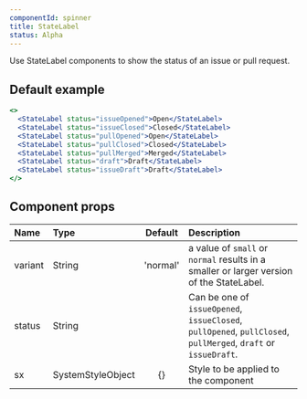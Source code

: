 ```yaml
---
componentId: spinner
title: StateLabel
status: Alpha
---
```


Use StateLabel components to show the status of an issue or pull request.

## Default example

```jsx live
<>
  <StateLabel status="issueOpened">Open</StateLabel>
  <StateLabel status="issueClosed">Closed</StateLabel>
  <StateLabel status="pullOpened">Open</StateLabel>
  <StateLabel status="pullClosed">Closed</StateLabel>
  <StateLabel status="pullMerged">Merged</StateLabel>
  <StateLabel status="draft">Draft</StateLabel>
  <StateLabel status="issueDraft">Draft</StateLabel>
</>
```

## Component props

| Name    | Type              | Default  | Description                                                                                                    |
| :------ | :---------------- | :------: | :------------------------------------------------------------------------------------------------------------- |
| variant | String            | 'normal' | a value of `small` or `normal` results in a smaller or larger version of the StateLabel.                       |
| status  | String            |          | Can be one of `issueOpened`, `issueClosed`, `pullOpened`, `pullClosed`, `pullMerged`, `draft` or `issueDraft`. |
| sx      | SystemStyleObject |    {}    | Style to be applied to the component                                                                           |
